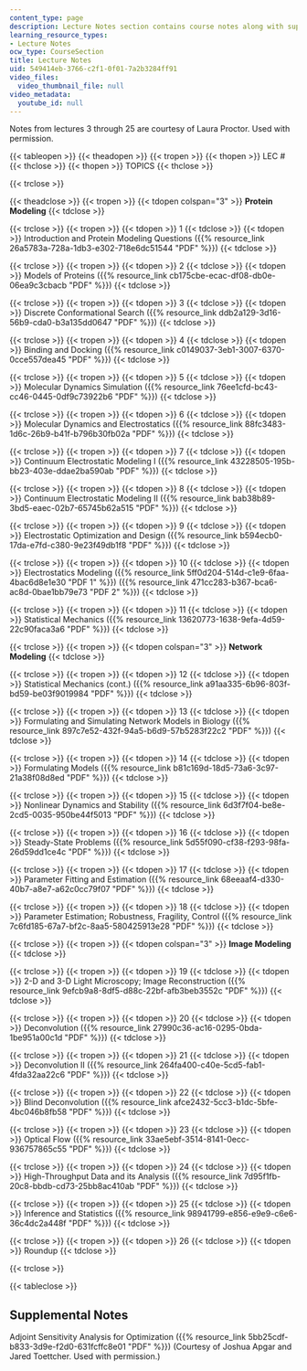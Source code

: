 ```yaml
---
content_type: page
description: Lecture Notes section contains course notes along with supplemental notes.
learning_resource_types:
- Lecture Notes
ocw_type: CourseSection
title: Lecture Notes
uid: 549414eb-3766-c2f1-0f01-7a2b3284ff91
video_files:
  video_thumbnail_file: null
video_metadata:
  youtube_id: null
---
```


Notes from lectures 3 through 25 are courtesy of Laura Proctor. Used with permission.

{{< tableopen >}}
{{< theadopen >}}
{{< tropen >}}
{{< thopen >}}
LEC #
{{< thclose >}}
{{< thopen >}}
TOPICS
{{< thclose >}}

{{< trclose >}}

{{< theadclose >}}
{{< tropen >}}
{{< tdopen colspan="3" >}}
**Protein Modeling**
{{< tdclose >}}

{{< trclose >}}
{{< tropen >}}
{{< tdopen >}}
1
{{< tdclose >}}
{{< tdopen >}}
Introduction and Protein Modeling Questions ({{% resource_link 26a5783a-728a-1db3-e302-718e6dc51544 "PDF" %}})
{{< tdclose >}}

{{< trclose >}}
{{< tropen >}}
{{< tdopen >}}
2
{{< tdclose >}}
{{< tdopen >}}
Models of Proteins ({{% resource_link cb175cbe-ecac-df08-db0e-06ea9c3cbacb "PDF" %}})
{{< tdclose >}}

{{< trclose >}}
{{< tropen >}}
{{< tdopen >}}
3
{{< tdclose >}}
{{< tdopen >}}
Discrete Conformational Search ({{% resource_link ddb2a129-3d16-56b9-cda0-b3a135dd0647 "PDF" %}})
{{< tdclose >}}

{{< trclose >}}
{{< tropen >}}
{{< tdopen >}}
4
{{< tdclose >}}
{{< tdopen >}}
Binding and Docking ({{% resource_link c0149037-3eb1-3007-6370-0cce557dea45 "PDF" %}})
{{< tdclose >}}

{{< trclose >}}
{{< tropen >}}
{{< tdopen >}}
5
{{< tdclose >}}
{{< tdopen >}}
Molecular Dynamics Simulation ({{% resource_link 76ee1cfd-bc43-cc46-0445-0df9c73922b6 "PDF" %}})
{{< tdclose >}}

{{< trclose >}}
{{< tropen >}}
{{< tdopen >}}
6
{{< tdclose >}}
{{< tdopen >}}
Molecular Dynamics and Electrostatics ({{% resource_link 88fc3483-1d6c-26b9-b41f-b796b30fb02a "PDF" %}})
{{< tdclose >}}

{{< trclose >}}
{{< tropen >}}
{{< tdopen >}}
7
{{< tdclose >}}
{{< tdopen >}}
Continuum Electrostatic Modeling I ({{% resource_link 43228505-195b-bb23-403e-ddae2ba590ab "PDF" %}})
{{< tdclose >}}

{{< trclose >}}
{{< tropen >}}
{{< tdopen >}}
8
{{< tdclose >}}
{{< tdopen >}}
Continuum Electrostatic Modeling II ({{% resource_link bab38b89-3bd5-eaec-02b7-65745b62a515 "PDF" %}})
{{< tdclose >}}

{{< trclose >}}
{{< tropen >}}
{{< tdopen >}}
9
{{< tdclose >}}
{{< tdopen >}}
Electrostatic Optimization and Design ({{% resource_link b594ecb0-17da-e7fd-c380-9e23f49db1f8 "PDF" %}})
{{< tdclose >}}

{{< trclose >}}
{{< tropen >}}
{{< tdopen >}}
10
{{< tdclose >}}
{{< tdopen >}}
Electrostatics Modeling ({{% resource_link 5ff0d204-514d-c1e9-6faa-4bac6d8e1e30 "PDF 1" %}}) ({{% resource_link 471cc283-b367-bca6-ac8d-0bae1bb79e73 "PDF 2" %}})
{{< tdclose >}}

{{< trclose >}}
{{< tropen >}}
{{< tdopen >}}
11
{{< tdclose >}}
{{< tdopen >}}
Statistical Mechanics ({{% resource_link 13620773-1638-9efa-4d59-22c90faca3a6 "PDF" %}})
{{< tdclose >}}

{{< trclose >}}
{{< tropen >}}
{{< tdopen colspan="3" >}}
**Network Modeling**
{{< tdclose >}}

{{< trclose >}}
{{< tropen >}}
{{< tdopen >}}
12
{{< tdclose >}}
{{< tdopen >}}
Statistical Mechanics (cont.) ({{% resource_link a91aa335-6b96-803f-bd59-be03f9019984 "PDF" %}})
{{< tdclose >}}

{{< trclose >}}
{{< tropen >}}
{{< tdopen >}}
13
{{< tdclose >}}
{{< tdopen >}}
Formulating and Simulating Network Models in Biology ({{% resource_link 897c7e52-432f-94a5-b6d9-57b5283f22c2 "PDF" %}})
{{< tdclose >}}

{{< trclose >}}
{{< tropen >}}
{{< tdopen >}}
14
{{< tdclose >}}
{{< tdopen >}}
Formulating Models ({{% resource_link b81c169d-18d5-73a6-3c97-21a38f08d8ed "PDF" %}})
{{< tdclose >}}

{{< trclose >}}
{{< tropen >}}
{{< tdopen >}}
15
{{< tdclose >}}
{{< tdopen >}}
Nonlinear Dynamics and Stability ({{% resource_link 6d3f7f04-be8e-2cd5-0035-950be44f5013 "PDF" %}})
{{< tdclose >}}

{{< trclose >}}
{{< tropen >}}
{{< tdopen >}}
16
{{< tdclose >}}
{{< tdopen >}}
Steady-State Problems ({{% resource_link 5d55f090-cf38-f293-98fa-26d59dd1ce4c "PDF" %}})
{{< tdclose >}}

{{< trclose >}}
{{< tropen >}}
{{< tdopen >}}
17
{{< tdclose >}}
{{< tdopen >}}
Parameter Fitting and Estimation ({{% resource_link 68eeaaf4-d330-40b7-a8e7-a62c0cc79f07 "PDF" %}})
{{< tdclose >}}

{{< trclose >}}
{{< tropen >}}
{{< tdopen >}}
18
{{< tdclose >}}
{{< tdopen >}}
Parameter Estimation; Robustness, Fragility, Control ({{% resource_link 7c6fd185-67a7-bf2c-8aa5-580425913e28 "PDF" %}})
{{< tdclose >}}

{{< trclose >}}
{{< tropen >}}
{{< tdopen colspan="3" >}}
**Image Modeling**
{{< tdclose >}}

{{< trclose >}}
{{< tropen >}}
{{< tdopen >}}
19
{{< tdclose >}}
{{< tdopen >}}
2-D and 3-D Light Microscopy; Image Reconstruction ({{% resource_link 9efcb9a8-8df5-d88c-22bf-afb3beb3552c "PDF" %}})
{{< tdclose >}}

{{< trclose >}}
{{< tropen >}}
{{< tdopen >}}
20
{{< tdclose >}}
{{< tdopen >}}
Deconvolution ({{% resource_link 27990c36-ac16-0295-0bda-1be951a00c1d "PDF" %}})
{{< tdclose >}}

{{< trclose >}}
{{< tropen >}}
{{< tdopen >}}
21
{{< tdclose >}}
{{< tdopen >}}
Deconvolution II ({{% resource_link 264fa400-c40e-5cd5-fab1-4fda32aa22c6 "PDF" %}})
{{< tdclose >}}

{{< trclose >}}
{{< tropen >}}
{{< tdopen >}}
22
{{< tdclose >}}
{{< tdopen >}}
Blind Deconvolution ({{% resource_link afce2432-5cc3-b1dc-5bfe-4bc046b8fb58 "PDF" %}})
{{< tdclose >}}

{{< trclose >}}
{{< tropen >}}
{{< tdopen >}}
23
{{< tdclose >}}
{{< tdopen >}}
Optical Flow ({{% resource_link 33ae5ebf-3514-8141-0ecc-936757865c55 "PDF" %}})
{{< tdclose >}}

{{< trclose >}}
{{< tropen >}}
{{< tdopen >}}
24
{{< tdclose >}}
{{< tdopen >}}
High-Throughput Data and its Analysis ({{% resource_link 7d95f1fb-20c8-bbdb-cd73-25bb8ac410ab "PDF" %}})
{{< tdclose >}}

{{< trclose >}}
{{< tropen >}}
{{< tdopen >}}
25
{{< tdclose >}}
{{< tdopen >}}
Inference and Statistics ({{% resource_link 98941799-e856-e9e9-c6e6-36c4dc2a448f "PDF" %}})
{{< tdclose >}}

{{< trclose >}}
{{< tropen >}}
{{< tdopen >}}
26
{{< tdclose >}}
{{< tdopen >}}
Roundup
{{< tdclose >}}

{{< trclose >}}

{{< tableclose >}}

Supplemental Notes
------------------

Adjoint Sensitivity Analysis for Optimization ({{% resource_link 5bb25cdf-b833-3d9e-f2d0-631fcffc8e01 "PDF" %}}) (Courtesy of Joshua Apgar and Jared Toettcher. Used with permission.)